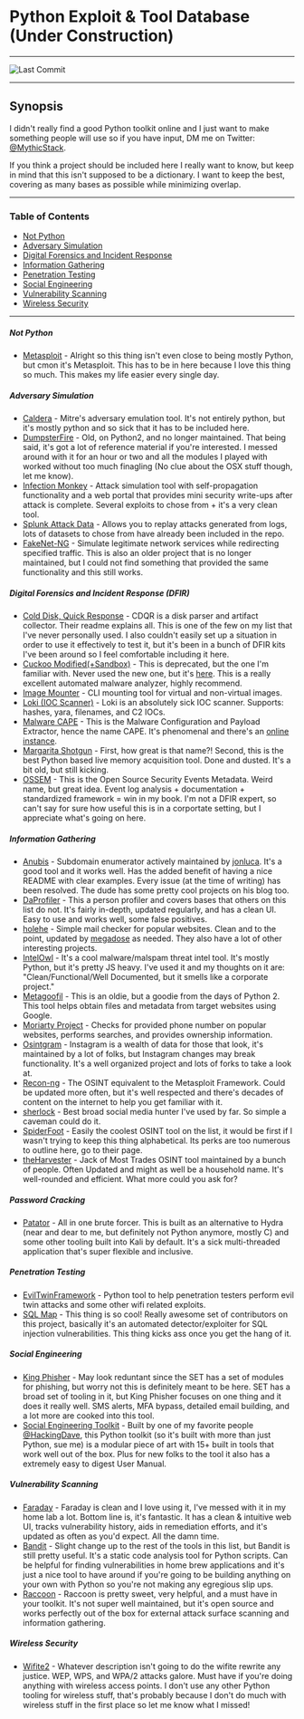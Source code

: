 # Python Exploit & Tool Database (Under Construction)
___
![Last Commit](https://img.shields.io/github/last-commit/MythicStack/Python-Security-Tool-Database)
___
## Synopsis
 I didn't really find a good Python toolkit online and I just want to make something people will use so if you have input, DM me on Twitter: [@MythicStack](https://www.twitter.com/MythicStack). 
 
 If you think a project should be included here I really want to know, but keep in mind that this isn't supposed to be a dictionary. I want to keep the best, covering as many bases as possible while minimizing overlap.


___

### Table of Contents

 - [Not Python](#not-python)
 - [Adversary Simulation](#adversary-simulation)
 - [Digital Forensics and Incident Response](#digital-forensics-and-incident-response-dfir)
 - [Information  Gathering](#information-gathering)
 - [Penetration Testing](#penetration-testing)
 - [Social Engineering](#social-engineering)
 - [Vulnerability Scanning](#vulnerability-scanning)
 - [Wireless Security](#wireless-security)

___


##### Not Python

- [Metasploit](https://github.com/rapid7/metasploit-framework) - Alright so this thing isn't even close to being mostly Python, but cmon it's Metasploit. This has to be in here because I love this thing so much. This makes my life easier every single day.



##### Adversary Simulation

- [Caldera](https://github.com/mitre/caldera) - Mitre's adversary emulation tool. It's not entirely python, but it's mostly python and so sick that it has to be included here.
- [DumpsterFire](https://github.com/TryCatchHCF/DumpsterFire) - Old, on Python2, and no longer maintained. That being said, it's got a lot of reference material if you're interested. I messed around with it for an hour or two and all the modules I played with worked without too much finagling (No clue about the OSX stuff though, let me know).
- [Infection Monkey](https://github.com/guardicore/monkey) - Attack simulation tool with self-propagation functionality and a web portal that provides mini security write-ups after attack is complete. Several exploits to chose from + it's a very clean tool.
- [Splunk Attack Data](https://github.com/splunk/attack_data) - Allows you to replay attacks generated from logs, lots of datasets to chose from have already been included in the repo. 
- [FakeNet-NG](https://github.com/mandiant/flare-fakenet-ng) - Simulate legitimate network services while redirecting specified traffic. This is also an older project that is no longer maintained, but I could not find something that provided the same functionality and this still works.


##### Digital Forensics and Incident Response (DFIR)

- [Cold Disk, Quick Response](https://github.com/orlikoski/CDQR) - CDQR is a disk parser and artifact collector. Their readme explains all. This is one of the few on my list that I've never personally used. I also couldn't easily set up a situation in order to use it effectively to test it, but it's been in a bunch of DFIR kits I've been around so I feel comfortable including it here.
- [Cuckoo Modified(+Sandbox)](https://github.com/spender-sandbox/cuckoo-modified) - This is deprecated, but the one I'm familiar with. Never used the new one, but it's [here](http://www.cuckoosandbox.org/). This is a really excellent automated malware analyzer, highly recommend.
- [Image Mounter](https://github.com/ralphje/imagemounter) - CLI mounting tool for virtual and non-virtual images.
- [Loki (IOC Scanner)](https://github.com/Neo23x0/Loki) - Loki is an absolutely sick IOC scanner. Supports: hashes, yara, filenames, and C2 IOCs. 
- [Malware CAPE](https://github.com/kevoreilly/CAPEv2) - This is the Malware Configuration and Payload Extractor, hence the name CAPE. It's phenomenal and there's an [online instance](https://capesandbox.com/).
- [Margarita Shotgun](https://github.com/ThreatResponse/margaritashotgun) - First, how great is that name?! Second, this is the best Python based live memory acquisition tool. Done and dusted. It's a bit old, but still kicking.
- [OSSEM](https://github.com/OTRF/OSSEM) - This is the Open Source Security Events Metadata. Weird name, but great idea. Event log analysis + documentation + standardized framework = win in my book. I'm not a DFIR expert, so can't say for sure how useful this is in a corportate setting, but I appreciate what's going on here.


##### Information Gathering

- [Anubis](https://github.com/jonluca/Anubis) - Subdomain enumerator actively maintained by [jonluca](https://github.com/jonluca). It's a good tool and it works well. Has the added benefit of having a nice README with clear examples. Every issue (at the time of writing) has been resolved. The dude has some pretty cool projects on his blog too.
- [DaProfiler](https://github.com/daprofiler/DaProfiler) - This a person profiler and covers bases that others on this list do not. It's fairly in-depth, updated regularly, and has a clean UI. Easy to use and works well, some false positives.
- [holehe](https://github.com/megadose/holehe) - Simple mail checker for popular websites. Clean and to the point, updated by [megadose](https://twitter.com/palenath) as needed. They also have a lot of other interesting projects.
- [IntelOwl](https://github.com/intelowlproject/IntelOwl) - It's a cool malware/malspam threat intel tool. It's mostly Python, but it's pretty JS heavy. I've used it and my thoughts on it are: "Clean/Functional/Well Documented, but it smells like a corporate project."
- [Metagoofil](https://github.com/laramies/metagoofil) - This is an oldie, but a goodie from the days of Python 2. This tool helps obtain files and metadata from target websites using Google.
- [Moriarty Project](https://github.com/AzizKpln/Moriarty-Project) - Checks for provided phone number on popular websites, performs searches, and provides ownership information.
- [Osintgram](https://github.com/Datalux/Osintgram) - Instagram is a wealth of data for those that look, it's maintained by a lot of folks, but Instagram changes may break functionality. It's a well organized project and lots of forks to take a look at.
- [Recon-ng](https://github.com/lanmaster53/recon-ng) - The OSINT equivalent to the Metasploit Framework. Could be updated more often, but it's well respected and there's decades of content on the internet to help you get familiar with it. 
- [sherlock](https://github.com/sherlock-project/sherlock) - Best broad social media hunter I've used by far. So simple a caveman could do it. 
- [SpiderFoot](https://github.com/smicallef/spiderfoot) - Easily the coolest OSINT tool on the list, it would be first if I wasn't trying to keep this thing alphabetical. Its perks are too numerous to outline here, go to their page.
- [theHarvester](https://github.com/laramies/theHarvester) - Jack of Most Trades OSINT tool maintained by a bunch of people. Often Updated and might as well be a household name. It's well-rounded and efficient. What more could you ask for?


##### Password Cracking

- [Patator](https://github.com/lanjelot/patator) - All in one brute forcer. This is built as an alternative to Hydra (near and dear to me, but definitely not Python anymore, mostly C) and some other tooling built into Kali by default. It's a sick multi-threaded application that's super flexible and inclusive.


##### Penetration Testing

- [EvilTwinFramework](https://github.com/Esser50K/EvilTwinFramework) - Python tool to help penetration testers perform evil twin attacks and some other wifi related exploits.
- [SQL Map](https://github.com/sqlmapproject/sqlmap) - This thing is so cool! Really awesome set of contributors on this project, basically it's an automated detector/exploiter for SQL injection vulnerabilities. This thing kicks ass once you get the hang of it.


##### Social Engineering

- [King Phisher](https://github.com/rsmusllp/king-phisher) - May look reduntant since the SET has a set of modules for phishing, but worry not this is definitely meant to be here. SET has a broad set of tooling in it, but King Phisher focuses on one thing and it does it really well. SMS alerts, MFA bypass, detailed email building, and a lot more are cooked into this tool.
- [Social Engineering Toolkit](https://github.com/trustedsec/social-engineer-toolkit) - Built by one of my favorite people [@HackingDave](www.twitter.com/HackingDave), this Python toolkit (so it's built with more than just Python, sue me) is a modular piece of art with 15+ built in tools that work well out of the box. Plus for new folks to the tool it also has a extremely easy to digest User Manual.


##### Vulnerability Scanning

- [Faraday](https://github.com/infobyte/faraday) - Faraday is clean and I love using it, I've messed with it in my home lab a lot. Bottom line is, it's fantastic. It has a clean & intuitive web UI, tracks vulnerability history, aids in remediation efforts, and it's updated as often as you'd expect. All the damn time.
- [Bandit](https://github.com/PyCQA/bandit) - Slight change up to the rest of the tools in this list, but Bandit is still pretty useful. It's a static code analysis tool for Python scripts. Can be helpful for finding vulnerabilities in home brew applications and it's just a nice tool to have around if you're going to be building anything on your own with Python so you're not making any egregious slip ups.
- [Raccoon](https://github.com/evyatarmeged/Raccoon) - Raccoon is pretty sweet, very helpful, and a must have in your toolkit. It's not super well maintained, but it's open source and works perfectly out of the box for external attack surface scanning and information gathering.


##### Wireless Security

- [Wifite2](https://github.com/derv82/wifite2) - Whatever description isn't going to do the wifite rewrite any justice. WEP, WPS, and WPA/2 attacks galore. Must have if you're doing anything with wireless access points. I don't use any other Python tooling for wireless stuff, that's probably because I don't do much with wireless stuff in the first place so let me know what I missed!


